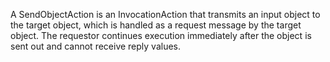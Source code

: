 A SendObjectAction is an InvocationAction that transmits an input object to the target object, which is handled as a request message by the target object. The requestor continues execution immediately after the object is sent out and cannot receive reply values.